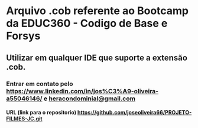 # Arquivo .cob referente ao Bootcamp da EDUC360 - Codigo de Base e Forsys
## Utilizar em qualquer IDE que suporte a extensão .cob.
### Entrar em contato pelo https://www.linkedin.com/in/jos%C3%A9-oliveira-a55046146/ e heracondominial@gmail.com
#### URL (link para o repositorio) https://github.com/joseoliveira66/PROJETO-FILMES-JC.git
